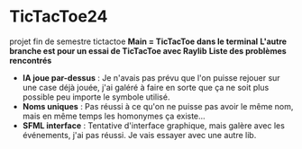 # TicTacToe24
 projet fin de semestre tictactoe
**Main = TicTacToe dans le terminal**
**L'autre branche est pour un essai de TicTacToe avec Raylib**
 **Liste des problèmes rencontrés**
- **IA joue par-dessus** : Je n'avais pas prévu que l'on puisse rejouer sur une case déjà jouée, j'ai galéré à faire en sorte que ça ne soit plus possible peu importe le symbole utilisé.
- **Noms uniques** : Pas réussi à ce qu'on ne puisse pas avoir le même nom, mais en même temps les homonymes ça existe...
- **SFML interface** : Tentative d'interface graphique, mais galère avec les événements, j'ai pas réussi. Je vais essayer avec une autre lib.
